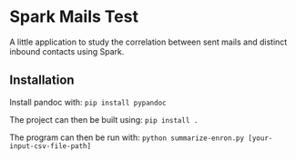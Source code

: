 # Spark Mails Test

A little application to study the correlation between sent mails and distinct inbound contacts using Spark.

## Installation

Install pandoc with: `pip install pypandoc`

The project can then be built using: `pip install .`

The program can then be run with:
```python summarize-enron.py [your-input-csv-file-path]```
